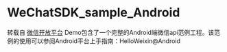 # WeChatSDK_sample_Android
转载自
[微信开放平台](https://open.weixin.qq.com/cgi-bin/showdocument?action=dir_list&t=resource/res_list&verify=1&id=open1419319167&token=&lang=zh_CN "微信开放平台")
Demo包含了一个完整的Android端微信api范例工程。该范例的使用可以参阅Android平台上手指南：HelloWeixin@Android
